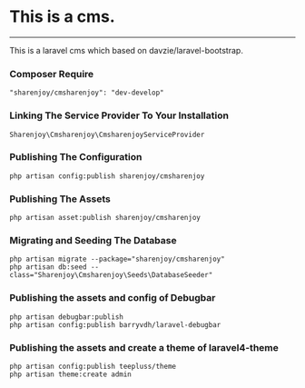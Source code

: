 # This is a cms.
--------------------------------------

This is a laravel cms which based on davzie/laravel-bootstrap.

### Composer Require
<!-- Nice and simple -->

    "sharenjoy/cmsharenjoy": "dev-develop"

### Linking The Service Provider To Your Installation
<!-- Add this string to your array of providers in app/config/app.php -->

    Sharenjoy\Cmsharenjoy\CmsharenjoyServiceProvider

### Publishing The Configuration
<!-- Publish the configurations for this package in order to change them to your liking: -->

    php artisan config:publish sharenjoy/cmsharenjoy

### Publishing The Assets
<!-- You need assets bro! -->

    php artisan asset:publish sharenjoy/cmsharenjoy

### Migrating and Seeding The Database
<!-- Seed the database, this pretty much just seeds an example user and settings. Migration is pretty simple, ensure your database config is setup and run this: -->

    php artisan migrate --package="sharenjoy/cmsharenjoy"
    php artisan db:seed --class="Sharenjoy\Cmsharenjoy\Seeds\DatabaseSeeder"

### Publishing the assets and config of Debugbar

    php artisan debugbar:publish
    php artisan config:publish barryvdh/laravel-debugbar

### Publishing the assets and create a theme of laravel4-theme

    php artisan config:publish teepluss/theme
    php artisan theme:create admin
